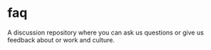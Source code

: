 # faq
A discussion repository where you can ask us questions or give us feedback about or work and culture.
